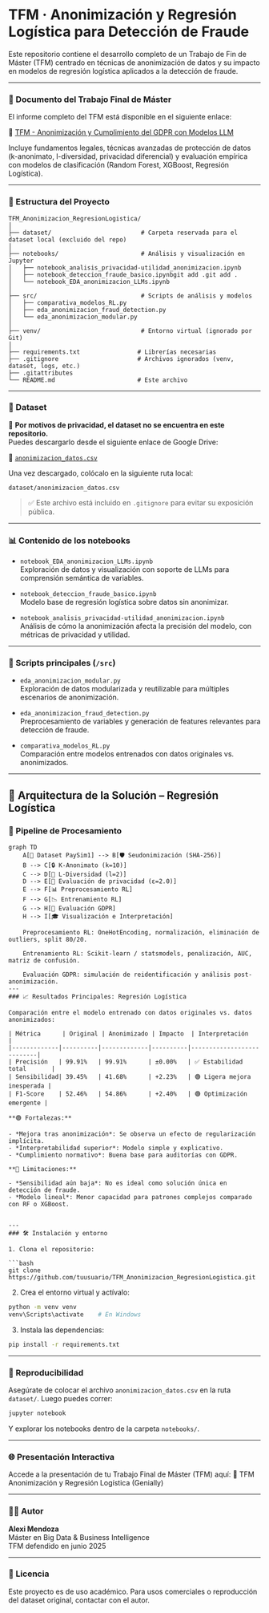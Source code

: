 
# TFM · Anonimización y Regresión Logística para Detección de Fraude

Este repositorio contiene el desarrollo completo de un Trabajo de Fin de Máster (TFM) centrado en técnicas de anonimización de datos y su impacto en modelos de regresión logística aplicados a la detección de fraude.

---


### 📄 Documento del Trabajo Final de Máster

El informe completo del TFM está disponible en el siguiente enlace:

📎 [TFM - Anonimización y Cumplimiento del GDPR con Modelos LLM](https://drive.google.com/drive/folders/1bU1SSvt7IW3EzleY2cjp6QdY42P9pYrP)

Incluye fundamentos legales, técnicas avanzadas de protección de datos (k-anonimato, l-diversidad, privacidad diferencial) y evaluación empírica con modelos de clasificación (Random Forest, XGBoost, Regresión Logística).


---

### 📂 Estructura del Proyecto

```
TFM_Anonimizacion_RegresionLogistica/
│
├── dataset/                         # Carpeta reservada para el dataset local (excluido del repo)
│
├── notebooks/                       # Análisis y visualización en Jupyter
│   ├── notebook_analisis_privacidad-utilidad_anonimizacion.ipynb
│   ├── notebook_deteccion_fraude_basico.ipynbgit add .git add .
│   └── notebook_EDA_anonimizacion_LLMs.ipynb
│
├── src/                             # Scripts de análisis y modelos
│   ├── comparativa_modelos_RL.py
│   ├── eda_anonimizacion_fraud_detection.py
│   └── eda_anonimizacion_modular.py
│
├── venv/                            # Entorno virtual (ignorado por Git)
│
├── requirements.txt                # Librerías necesarias
├── .gitignore                      # Archivos ignorados (venv, dataset, logs, etc.)
├── .gitattributes
└── README.md                       # Este archivo
```

---

### 📁 Dataset

🔐 **Por motivos de privacidad, el dataset no se encuentra en este repositorio.**  
Puedes descargarlo desde el siguiente enlace de Google Drive:

📎 [`anonimizacion_datos.csv`](https://drive.google.com/drive/u/0/folders/15hNc2cTtTDilX9EkOmLgEerf5v53ZScB)

Una vez descargado, colócalo en la siguiente ruta local:

```
dataset/anonimizacion_datos.csv
```

> ✅ Este archivo está incluido en `.gitignore` para evitar su exposición pública.

---

### 📊 Contenido de los notebooks

- `notebook_EDA_anonimizacion_LLMs.ipynb`  
  Exploración de datos y visualización con soporte de LLMs para comprensión semántica de variables.

- `notebook_deteccion_fraude_basico.ipynb`  
  Modelo base de regresión logística sobre datos sin anonimizar.

- `notebook_analisis_privacidad-utilidad_anonimizacion.ipynb`  
  Análisis de cómo la anonimización afecta la precisión del modelo, con métricas de privacidad y utilidad.

---

### 🧠 Scripts principales (`/src`)

- `eda_anonimizacion_modular.py`  
  Exploración de datos modularizada y reutilizable para múltiples escenarios de anonimización.

- `eda_anonimizacion_fraud_detection.py`  
  Preprocesamiento de variables y generación de features relevantes para detección de fraude.

- `comparativa_modelos_RL.py`  
  Comparación entre modelos entrenados con datos originales vs. anonimizados.
---

## 🧠 Arquitectura de la Solución – Regresión Logística

### 🔁 Pipeline de Procesamiento

```mermaid
graph TD
    A[📁 Dataset PaySim1] --> B[🛡️ Seudonimización (SHA-256)]
    B --> C[🔒 K-Anonimato (k=10)]
    C --> D[🎯 L-Diversidad (l=2)]
    D --> E[🧪 Evaluación de privacidad (ε=2.0)]
    E --> F[📊 Preprocesamiento RL]
    F --> G[📉 Entrenamiento RL]
    G --> H[📜 Evaluación GDPR]
    H --> I[🎓 Visualización e Interpretación]

    Preprocesamiento RL: OneHotEncoding, normalización, eliminación de outliers, split 80/20.

    Entrenamiento RL: Scikit-learn / statsmodels, penalización, AUC, matriz de confusión.

    Evaluación GDPR: simulación de reidentificación y análisis post-anonimización.
---
### 📈 Resultados Principales: Regresión Logística

Comparación entre el modelo entrenado con datos originales vs. datos anonimizados:

| Métrica      | Original | Anonimizado | Impacto  | Interpretación            |
|-------------|----------|-------------|----------|---------------------------|
| Precisión   | 99.91%   | 99.91%      | ±0.00%   | ✅ Estabilidad total       |
| Sensibilidad| 39.45%   | 41.68%      | +2.23%   | 🟢 Ligera mejora inesperada |
| F1-Score    | 52.46%   | 54.86%      | +2.40%   | 🟢 Optimización emergente |

**🟢 Fortalezas:**

- *Mejora tras anonimización*: Se observa un efecto de regularización implícita.
- *Interpretabilidad superior*: Modelo simple y explicativo.
- *Cumplimiento normativo*: Buena base para auditorías con GDPR.

**🔴 Limitaciones:**

- *Sensibilidad aún baja*: No es ideal como solución única en detección de fraude.
- *Modelo lineal*: Menor capacidad para patrones complejos comparado con RF o XGBoost.


---
### 🛠️ Instalación y entorno

1. Clona el repositorio:

```bash
git clone https://github.com/tuusuario/TFM_Anonimizacion_RegresionLogistica.git
```

2. Crea el entorno virtual y actívalo:

```bash
python -m venv venv
venv\Scripts\activate    # En Windows
```

3. Instala las dependencias:

```bash
pip install -r requirements.txt
```

---

### 🧪 Reproducibilidad

Asegúrate de colocar el archivo `anonimizacion_datos.csv` en la ruta `dataset/`. Luego puedes correr:

```bash
jupyter notebook
```

Y explorar los notebooks dentro de la carpeta `notebooks/`.

---
### 🌐 Presentación Interactiva

Accede a la presentación de tu Trabajo Final de Máster (TFM) aquí:
🔗 TFM Anonimización y Regresión Logística (Genially)

---

### 👨‍🔬 Autor

**Alexi Mendoza**  
Máster en Big Data & Business Intelligence  
TFM defendido en junio 2025

---

### 📜 Licencia

Este proyecto es de uso académico. Para usos comerciales o reproducción del dataset original, contactar con el autor.